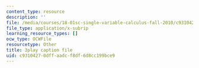```yaml
---
content_type: resource
description: ''
file: /media/courses/18-01sc-single-variable-calculus-fall-2010/c93104270dffaadcf8df6d8cc199bce9_lEOjMAmkI-U.srt
file_type: application/x-subrip
learning_resource_types: []
ocw_type: OCWFile
resourcetype: Other
title: 3play caption file
uid: c9310427-0dff-aadc-f8df-6d8cc199bce9
---
```

